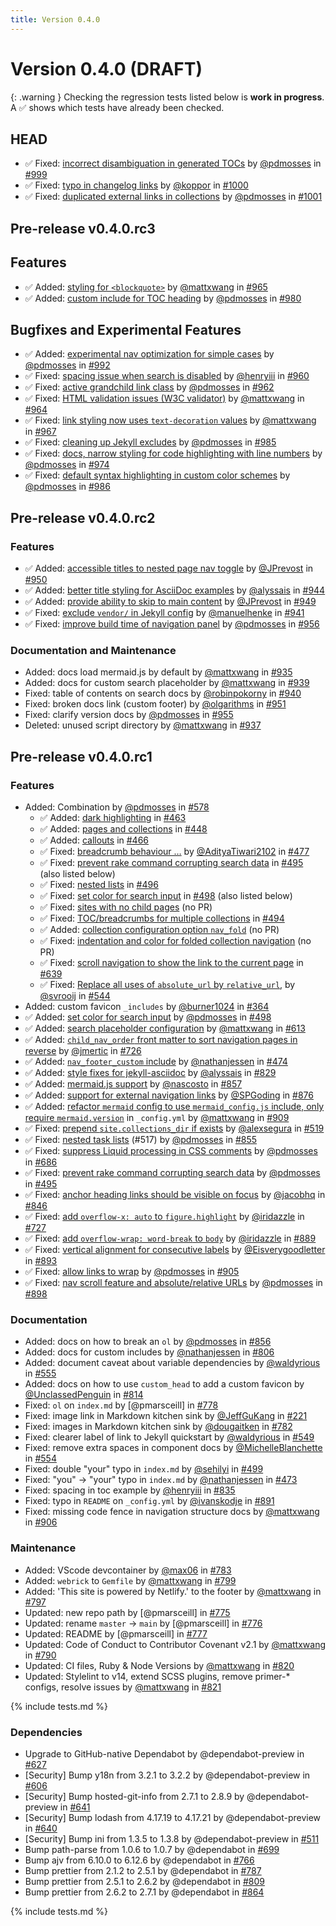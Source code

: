 ```yaml
---
title: Version 0.4.0
---
```


# Version 0.4.0 (DRAFT)

{: .warning }
Checking the regression tests listed below is **work in progress**.
A ✅ shows which tests have already been checked.

## HEAD

- ✅ Fixed: [incorrect disambiguation in generated TOCs] by [@pdmosses] in [#999]
- ✅ Fixed: [typo in changelog links] by [@koppor] in [#1000]
- ✅ Fixed: [duplicated external links in collections] by [@pdmosses] in [#1001]

[#999]: https://github.com/just-the-docs/just-the-docs/pull/999
[#1000]: https://github.com/just-the-docs/just-the-docs/pull/1000
[#1001]: https://github.com/just-the-docs/just-the-docs/pull/1001

[@koppor]: https://github.com/koppor

[incorrect disambiguation in generated TOCs]:     /collections/_navigation/grandparent/index.md
[typo in changelog links]:                        /collections/_theme-docs/validation.md
[duplicated external links in collections]:       /collections/_navigation/collections.md

## Pre-release v0.4.0.rc3

## Features

- ✅ Added: [styling for `<blockquote>`] by [@mattxwang] in [#965]
- ✅ Added: [custom include for TOC heading] by [@pdmosses] in [#980]

## Bugfixes and Experimental Features

- ✅ Added: [experimental nav optimization for simple cases] by [@pdmosses] in [#992]
- ✅ Fixed: [spacing issue when search is disabled] by [@henryiii] in [#960]
- ✅ Fixed: [active grandchild link class] by [@pdmosses] in [#962]
- ✅ Fixed: [HTML validation issues (W3C validator)] by [@mattxwang] in [#964]
- ✅ Fixed: [link styling now uses `text-decoration` values] by [@mattxwang] in [#967]
- ✅ Fixed: [cleaning up Jekyll excludes] by [@pdmosses] in [#985]
- ✅ Fixed: [docs, narrow styling for code highlighting with line numbers] by [@pdmosses] in [#974]
- ✅ Fixed: [default syntax highlighting in custom color schemes] by [@pdmosses] in [#986]

[#965]: https://github.com/just-the-docs/just-the-docs/pull/965
[#960]: https://github.com/just-the-docs/just-the-docs/pull/960
[#962]: https://github.com/just-the-docs/just-the-docs/pull/962
[#964]: https://github.com/just-the-docs/just-the-docs/pull/964
[#967]: https://github.com/just-the-docs/just-the-docs/pull/967
[#974]: https://github.com/just-the-docs/just-the-docs/pull/974
[#980]: https://github.com/just-the-docs/just-the-docs/pull/980
[#985]: https://github.com/just-the-docs/just-the-docs/pull/985
[#986]: https://github.com/just-the-docs/just-the-docs/pull/986
[#992]: https://github.com/just-the-docs/just-the-docs/pull/992

[@henryiii]: https://github.com/henryiii

[styling for `<blockquote>`]:                     /collections/_styling/block-quotes.md
[custom include for TOC heading]:                 /collections/_customization/toc-heading.md
[spacing issue when search is disabled]:          /collections/_styling/disabled-search.md
[experimental nav optimization for simple cases]: /collections/_navigation/optimization.md
[active grandchild link class]:                   /collections/_navigation/active-grandchild.md
[HTML validation issues (W3C validator)]:         /collections/_theme-docs/validation.md
[link styling now uses `text-decoration` values]: /collections/_styling/links.md
[cleaning up Jekyll excludes]:                    /collections/_theme-docs/compression.md
[docs, narrow styling for code highlighting with line numbers]: /collections/_styling/narrow-code.md
[default syntax highlighting in custom color schemes]: /collections/_color/code.md

## Pre-release v0.4.0.rc2

### Features

- ✅ Added: [accessible titles to nested page nav toggle] by [@JPrevost] in [#950]
- ✅ Added: [better title styling for AsciiDoc examples] by [@alyssais] in [#944]
- ✅ Added: [provide ability to skip to main content] by [@JPrevost] in [#949]
- ✅ Fixed: [exclude `vendor/` in Jekyll config] by [@manuelhenke] in [#941]
- ✅ Fixed: [improve build time of navigation panel] by [@pdmosses] in [#956]

[#950]: https://github.com/just-the-docs/just-the-docs/pull/950
[#944]: https://github.com/just-the-docs/just-the-docs/pull/944
[#939]: https://github.com/just-the-docs/just-the-docs/pull/939
[#949]: https://github.com/just-the-docs/just-the-docs/pull/949
[#941]: https://github.com/just-the-docs/just-the-docs/pull/941
[#956]: https://github.com/just-the-docs/just-the-docs/pull/956

[@alyssais]: https://github.com/alyssais

[accessible titles to nested page nav toggle]: /collections/_accessibility/nav-toggle.md
[better title styling for AsciiDoc examples]:  /collections/_styling/asciidoc.md
[provide ability to skip to main content]:     /collections/_accessibility/skip-to-main-content.md
[exclude `vendor/` in Jekyll config]:          /collections/_theme-docs/compression.md
[improve build time of navigation panel]:      /collections/_navigation/optimization-outdated.md

### Documentation and Maintenance

- Added: docs load mermaid.js by default by [@mattxwang] in [#935]
- Added: docs for custom search placeholder by [@mattxwang] in [#939]
- Fixed: table of contents on search docs by [@robinpokorny] in [#940]
- Fixed: broken docs link (custom footer) by [@olgarithms] in [#951]
- Fixed: clarify version docs by [@pdmosses] in [#955]
- Deleted: unused script directory by [@mattxwang] in [#937]

[#935]: https://github.com/just-the-docs/just-the-docs/pull/935
[#940]: https://github.com/just-the-docs/just-the-docs/pull/940
[#951]: https://github.com/just-the-docs/just-the-docs/pull/951
[#955]: https://github.com/just-the-docs/just-the-docs/pull/955
[#937]: https://github.com/just-the-docs/just-the-docs/pull/937

[@robinpokorny]: https://github.com/robinpokorny
[@olgarithms]: https://github.com/olgarithms
[@manuelhenke]: https://github.com/manuelhenke
[@JPrevost]: https://github.com/JPrevost

## Pre-release v0.4.0.rc1

[@mattxwang]: https://github.com/mattxwang
[@pdmosses]: https://github.com/pdmosses
[@skullface]: https://github.com/skullface
[@dougaitken]: https://github.com/dougaitken
[@max06]: https://github.com/max06

### Features

* Added: Combination by [@pdmosses] in [#578]
  - ✅ Added: [dark highlighting] in [#463]
  - ✅ Added: [pages and collections] in [#448]
  - ✅ Added: [callouts] in [#466]
  - ✅ Fixed: [breadcrumb behaviour …] by [@AdityaTiwari2102] in [#477]
  - ✅ Fixed: [prevent rake command corrupting search data] in [#495] (also listed below)
  - ✅ Fixed: [nested lists] in [#496]
  - ✅ Fixed: [set color for search input] in [#498] (also listed below)
  - ✅ Fixed: [sites with no child pages] (no PR)
  - ✅ Fixed: [TOC/breadcrumbs for multiple collections] in [#494]
  - ✅ Added: [collection configuration option `nav_fold`] (no PR)
  - ✅ Fixed: [indentation and color for folded collection navigation] (no PR)
  - ✅ Fixed: [scroll navigation to show the link to the current page] in [#639]
  - ✅ Fixed: [Replace all uses of `absolute_url` by `relative_url`], by [@svrooij] in [#544]
* Added: custom favicon `_includes` by [@burner1024] in [#364]
* ✅ Added: [set color for search input] by [@pdmosses] in [#498]
* ✅ Added: [search placeholder configuration] by [@mattxwang] in [#613]
* ✅ Added: [`child_nav_order` front matter to sort navigation pages in reverse] by [@jmertic] in [#726]
* ✅ Added: [`nav_footer_custom` include] by [@nathanjessen] in [#474]
* ✅ Added: [style fixes for jekyll-asciidoc] by [@alyssais] in [#829]
* ✅ Added: [mermaid.js support] by [@nascosto] in [#857]
* ✅ Added: [support for external navigation links] by [@SPGoding] in [#876]
* ✅ Added: [refactor `mermaid` config to use `mermaid_config.js` include, only require `mermaid.version`] in `_config.yml` by [@mattxwang] in [#909]
* ✅ Fixed: [prepend `site.collections_dir` if exists] by [@alexsegura] in [#519]
* ✅ Fixed: [nested task lists] (#517) by [@pdmosses] in [#855]
* ✅ Fixed: [suppress Liquid processing in CSS comments] by [@pdmosses] in [#686]
* ✅ Fixed: [prevent rake command corrupting search data] by [@pdmosses] in [#495]
* ✅ Fixed: [anchor heading links should be visible on focus] by [@jacobhq] in [#846]
* ✅ Fixed: [add `overflow-x: auto` to `figure.highlight`] by [@iridazzle] in [#727]
* ✅ Fixed: [add `overflow-wrap: word-break` to `body`] by [@iridazzle] in [#889]
* ✅ Fixed: [vertical alignment for consecutive labels] by [@Eisverygoodletter] in [#893]
* ✅ Fixed: [allow links to wrap] by [@pdmosses] in [#905]
* ✅ Fixed: [nav scroll feature and absolute/relative URLs] by [@pdmosses] in [#898]

[#578]: https://github.com/just-the-docs/just-the-docs/pull/578
[#463]: https://github.com/just-the-docs/just-the-docs/pull/463
[#448]: https://github.com/just-the-docs/just-the-docs/pull/448
[#466]: https://github.com/just-the-docs/just-the-docs/pull/466
[#477]: https://github.com/just-the-docs/just-the-docs/pull/477
[#495]: https://github.com/just-the-docs/just-the-docs/pull/495
[#496]: https://github.com/just-the-docs/just-the-docs/pull/496
[#498]: https://github.com/just-the-docs/just-the-docs/pull/498
[#494]: https://github.com/just-the-docs/just-the-docs/pull/494
[#639]: https://github.com/just-the-docs/just-the-docs/pull/639
[#544]: https://github.com/just-the-docs/just-the-docs/pull/544
[#364]: https://github.com/just-the-docs/just-the-docs/pull/364
[#498]: https://github.com/just-the-docs/just-the-docs/pull/498
[#613]: https://github.com/just-the-docs/just-the-docs/pull/613
[#726]: https://github.com/just-the-docs/just-the-docs/pull/726
[#474]: https://github.com/just-the-docs/just-the-docs/pull/474
[#829]: https://github.com/just-the-docs/just-the-docs/pull/829
[#857]: https://github.com/just-the-docs/just-the-docs/pull/857
[#876]: https://github.com/just-the-docs/just-the-docs/pull/876
[#909]: https://github.com/just-the-docs/just-the-docs/pull/909
[#519]: https://github.com/just-the-docs/just-the-docs/pull/519
[#855]: https://github.com/just-the-docs/just-the-docs/pull/855
[#686]: https://github.com/just-the-docs/just-the-docs/pull/686
[#495]: https://github.com/just-the-docs/just-the-docs/pull/495
[#846]: https://github.com/just-the-docs/just-the-docs/pull/846
[#727]: https://github.com/just-the-docs/just-the-docs/pull/727
[#889]: https://github.com/just-the-docs/just-the-docs/pull/889
[#893]: https://github.com/just-the-docs/just-the-docs/pull/893
[#905]: https://github.com/just-the-docs/just-the-docs/pull/905
[#898]: https://github.com/just-the-docs/just-the-docs/pull/898

### Documentation

* Added: docs on how to break an `ol` by [@pdmosses] in [#856]
* Added: docs for custom includes by [@nathanjessen] in [#806]
* Added: document caveat about variable dependencies by [@waldyrious] in [#555]
* Added: docs on how to use `custom_head` to add a custom favicon by [@UnclassedPenguin] in [#814]
* Fixed: `ol` on `index.md` by [@pmarsceill] in [#778]
* Fixed: image link in Markdown kitchen sink by [@JeffGuKang] in [#221]
* Fixed: images in Markdown kitchen sink by [@dougaitken] in [#782]
* Fixed: clearer label of link to Jekyll quickstart by [@waldyrious] in [#549]
* Fixed: remove extra spaces in component docs by [@MichelleBlanchette] in [#554]
* Fixed: double "your" typo in `index.md` by [@sehilyi] in [#499]
* Fixed: "you" -> "your" typo in `index.md` by [@nathanjessen] in [#473]
* Fixed: spacing in toc example by [@henryiii] in [#835]
* Fixed: typo in `README` on `_config.yml` by [@ivanskodje] in [#891]
* Fixed: missing code fence in navigation structure docs by [@mattxwang] in [#906]

[#856]: https://github.com/just-the-docs/just-the-docs/pull/856
[#806]: https://github.com/just-the-docs/just-the-docs/pull/806
[#555]: https://github.com/just-the-docs/just-the-docs/pull/555
[#814]: https://github.com/just-the-docs/just-the-docs/pull/814
[#778]: https://github.com/just-the-docs/just-the-docs/pull/778
[#221]: https://github.com/just-the-docs/just-the-docs/pull/221
[#782]: https://github.com/just-the-docs/just-the-docs/pull/782
[#549]: https://github.com/just-the-docs/just-the-docs/pull/549
[#554]: https://github.com/just-the-docs/just-the-docs/pull/554
[#499]: https://github.com/just-the-docs/just-the-docs/pull/499
[#473]: https://github.com/just-the-docs/just-the-docs/pull/473
[#835]: https://github.com/just-the-docs/just-the-docs/pull/835
[#891]: https://github.com/just-the-docs/just-the-docs/pull/891
[#906]: https://github.com/just-the-docs/just-the-docs/pull/906

### Maintenance

* Added: VScode devcontainer by [@max06] in [#783]
* Added: `webrick` to `Gemfile` by [@mattxwang] in [#799]
* Added: 'This site is powered by Netlify.' to the footer by [@mattxwang] in [#797]
* Updated: new repo path by [@pmarsceill] in [#775]
* Updated: rename `master` -> `main` by [@pmarsceill] in [#776]
* Updated: README by [@pmarsceill] in [#777]
* Updated: Code of Conduct to Contributor Covenant v2.1 by [@mattxwang] in [#790]
* Updated: CI files, Ruby & Node Versions by [@mattxwang] in [#820]
* Updated: Stylelint to v14, extend SCSS plugins, remove primer-* configs, resolve issues by [@mattxwang] in [#821]

[#783]: https://github.com/just-the-docs/just-the-docs/pull/783
[#799]: https://github.com/just-the-docs/just-the-docs/pull/799
[#797]: https://github.com/just-the-docs/just-the-docs/pull/797
[#775]: https://github.com/just-the-docs/just-the-docs/pull/775
[#776]: https://github.com/just-the-docs/just-the-docs/pull/776
[#777]: https://github.com/just-the-docs/just-the-docs/pull/777
[#790]: https://github.com/just-the-docs/just-the-docs/pull/790
[#820]: https://github.com/just-the-docs/just-the-docs/pull/820
[#821]: https://github.com/just-the-docs/just-the-docs/pull/821

[dark highlighting]:                                      /collections/_color/code.md
[pages and collections]:                                  /collections/_navigation/collections.md
[callouts]:                                               /collections/_components/callouts.md
[breadcrumb behaviour …]:                                 /collections/_navigation/grandparent/index.md
[prevent rake command corrupting search data]:            /collections/_search/rake.md
[nested lists]:                                           /collections/_styling/nested.md
[set color for search input]:                             /collections/_color/input.md
[search placeholder configuration]:                       /collections/_customization/search-placeholder.md
[sites with no child pages]:                              /collections/_navigation/top-level.md
[TOC/breadcrumbs for multiple collections]:               /collections/_navigation/grandparent/index.md
[collection configuration option `nav_fold`]:             /collections/_navigation/expanders.md
[indentation and color for folded collection navigation]: /collections/_navigation/collections.md
[scroll navigation to show the link to the current page]: /collections/_navigation/scroll.md
[replace all uses of `absolute_url` by `relative_url`]:   /collections/_navigation/relative-url.md
[`child_nav_order` front matter to sort navigation pages in reverse]: /collections/_navigation/reverse/index.md
[`nav_footer_custom` include]:                            /collections/_customization/nav-footer.md
[style fixes for jekyll-asciidoc]:                        /collections/_styling/asciidoc.md
[mermaid.js support]:                                     /collections/_components/mermaid.md
[support for external navigation links]:                  /collections/_navigation/external-links.md
[refactor `mermaid` config to use `mermaid_config.js` include, only require `mermaid.version`]: /collections/_components/mermaid.md
[prepend `site.collections_dir` if exists]:               /collections/_navigation/collections.md
[nested task lists]:                                      /collections/_styling/nested.md
[suppress Liquid processing in CSS comments]:             /collections/_styling/maps.md
[anchor heading links should be visible on focus]:        /collections/_accessibility/heading-links.md
[add `overflow-x: auto` to `figure.highlight`]:           /collections/_styling/code-overflow.md
[add `overflow-wrap: word-break` to `body`]:              /collections/_styling/body-overflow.md
[vertical alignment for consecutive labels]:              /collections/_styling/label-alignment.md
[allow links to wrap]:                                    /collections/_styling/links.md
[nav scroll feature and absolute/relative URLs]:          /collections/_navigation/scroll.md

{% include tests.md %}

### Dependencies

* Upgrade to GitHub-native Dependabot by @dependabot-preview in [#627]
* [Security] Bump y18n from 3.2.1 to 3.2.2 by @dependabot-preview in [#606]
* [Security] Bump hosted-git-info from 2.7.1 to 2.8.9 by @dependabot-preview in [#641]
* [Security] Bump lodash from 4.17.19 to 4.17.21 by @dependabot-preview in [#640]
* [Security] Bump ini from 1.3.5 to 1.3.8 by @dependabot-preview in [#511]
* Bump path-parse from 1.0.6 to 1.0.7 by @dependabot in [#699]
* Bump ajv from 6.10.0 to 6.12.6 by @dependabot in [#766]
* Bump prettier from 2.1.2 to 2.5.1 by @dependabot in [#787]
* Bump prettier from 2.5.1 to 2.6.2 by @dependabot in [#809]
* Bump prettier from 2.6.2 to 2.7.1 by @dependabot in [#864]

[#627]: https://github.com/just-the-docs/just-the-docs/pull/627
[#606]: https://github.com/just-the-docs/just-the-docs/pull/606
[#641]: https://github.com/just-the-docs/just-the-docs/pull/641
[#640]: https://github.com/just-the-docs/just-the-docs/pull/640
[#511]: https://github.com/just-the-docs/just-the-docs/pull/511
[#699]: https://github.com/just-the-docs/just-the-docs/pull/699
[#766]: https://github.com/just-the-docs/just-the-docs/pull/766
[#787]: https://github.com/just-the-docs/just-the-docs/pull/787
[#809]: https://github.com/just-the-docs/just-the-docs/pull/809
[#864]: https://github.com/just-the-docs/just-the-docs/pull/864

[@AdityaTiwari2102]: https://github.com/AdityaTiwari2102
[@svrooij]: https://github.com/svrooij
[@alexsegura]: https://github.com/alexsegura
[@burner1024]: https://github.com/burner1024
[@JeffGuKang]: https://github.com/JeffGuKang
[@dougaitken]: https://github.com/dougaitken
[@max06]: https://github.com/max06
[@sehilyi]: https://github.com/sehilyi
[@nathanjessen]: https://github.com/nathanjessen
[@waldyrious]: https://github.com/waldyrious
[@MichelleBlanchette]: https://github.com/MichelleBlanchette
[@henryiii]: https://github.com/henryiii
[@jmertic]: https://github.com/jmertic
[@jacobhq]: https://github.com/jacobhq
[@UnclassedPenguin]: https://github.com/UnclassedPenguin
[@alyssais]: https://github.com/alyssais
[@nascosto]: https://github.com/nascosto
[@SPGoding]: https://github.com/SPGoding
[@iridazzle]: https://github.com/iridazzle
[@ivanskodje]: https://github.com/ivanskodje
[@Eisverygoodletter]: https://github.com/Eisverygoodletter

{% include tests.md %}
